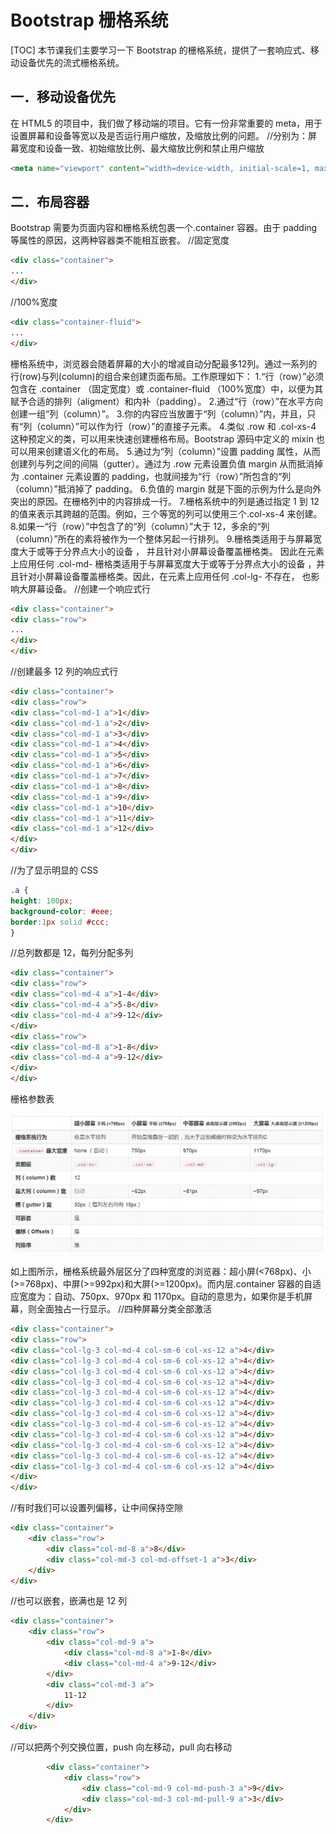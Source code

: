 # Bootstrap 栅格系统
[TOC]
本节课我们主要学习一下 Bootstrap 的栅格系统，提供了一套响应式、移动设备优先的流式栅格系统。
## 一．移动设备优先
在 HTML5 的项目中，我们做了移动端的项目。它有一份非常重要的 meta，用于设置屏幕和设备等宽以及是否运行用户缩放，及缩放比例的问题。
//分别为：屏幕宽度和设备一致、初始缩放比例、最大缩放比例和禁止用户缩放
```html
<meta name="viewport" content="width=device-width, initial-scale=1, maximum-scale=1, user-scalable=no" />
```

## 二．布局容器
Bootstrap 需要为页面内容和栅格系统包裹一个.container 容器。由于 padding 等属性的原因，这两种容器类不能相互嵌套。
//固定宽度
```html
<div class="container">
...
</div>
```
//100%宽度
```html
<div class="container-fluid">
...
</div>
```
栅格系统中，浏览器会随着屏幕的大小的增减自动分配最多12列。通过一系列的行(row)与列(column)的组合来创建页面布局。工作原理如下：
1.“行（row）”必须包含在 .container （固定宽度）或 .container-fluid （100%宽度）中，以便为其赋予合适的排列（aligment）和内补（padding）。
2.通过“行（row）”在水平方向创建一组“列（column）”。
3.你的内容应当放置于“列（column）”内，并且，只有“列（column）”可以作为行（row）”的直接子元素。
4.类似 .row 和 .col-xs-4 这种预定义的类，可以用来快速创建栅格布局。Bootstrap 源码中定义的 mixin 也可以用来创建语义化的布局。
5.通过为“列（column）”设置 padding 属性，从而创建列与列之间的间隔（gutter）。通过为 .row 元素设置负值 margin 从而抵消掉为 .container 元素设置的 padding，也就间接为“行（row）”所包含的“列（column）”抵消掉了 padding。
6.负值的 margin 就是下面的示例为什么是向外突出的原因。在栅格列中的内容排成一行。
7.栅格系统中的列是通过指定 1 到 12 的值来表示其跨越的范围。例如，三个等宽的列可以使用三个.col-xs-4 来创建。
8.如果一“行（row）”中包含了的“列（column）”大于 12，多余的“列（column）”所在的素将被作为一个整体另起一行排列。
9.栅格类适用于与屏幕宽度大于或等于分界点大小的设备 ， 并且针对小屏幕设备覆盖栅格类。 因此在元素上应用任何 .col-md-  栅格类适用于与屏幕宽度大于或等于分界点大小的设备 ，并且针对小屏幕设备覆盖栅格类。因此，在元素上应用任何 .col-lg- 不存在， 也影响大屏幕设备。
//创建一个响应式行
```html
<div class="container">
<div class="row">
...
</div>
</div>
```
//创建最多 12 列的响应式行
```html
<div class="container">
<div class="row">
<div class="col-md-1 a">1</div>
<div class="col-md-1 a">2</div>
<div class="col-md-1 a">3</div>
<div class="col-md-1 a">4</div>
<div class="col-md-1 a">5</div>
<div class="col-md-1 a">6</div>
<div class="col-md-1 a">7</div>
<div class="col-md-1 a">8</div>
<div class="col-md-1 a">9</div>
<div class="col-md-1 a">10</div>
<div class="col-md-1 a">11</div>
<div class="col-md-1 a">12</div>
</div>
</div>
```
//为了显示明显的 CSS
```css
.a {
height: 100px;
background-color: #eee;
border:1px solid #ccc;
}

```
//总列数都是 12，每列分配多列
```html
<div class="container">
<div class="row">
<div class="col-md-4 a">1-4</div>
<div class="col-md-4 a">5-8</div>
<div class="col-md-4 a">9-12</div>
</div>
<div class="row">
<div class="col-md-8 a">1-8</div>
<div class="col-md-4 a">9-12</div>
</div>
</div>
```
栅格参数表

![](./_image/2017-08-24-08-53-23.jpg)

如上图所示，栅格系统最外层区分了四种宽度的浏览器：超小屏(<768px)、小(>=768px)、中屏(>=992px)和大屏(>=1200px)。而内层.container 容器的自适应宽度为：自动、750px、970px 和 1170px。自动的意思为，如果你是手机屏幕，则全面独占一行显示。
//四种屏幕分类全部激活
```html
<div class="container">
<div class="row">
<div class="col-lg-3 col-md-4 col-sm-6 col-xs-12 a">4</div>
<div class="col-lg-3 col-md-4 col-sm-6 col-xs-12 a">4</div>
<div class="col-lg-3 col-md-4 col-sm-6 col-xs-12 a">4</div>
<div class="col-lg-3 col-md-4 col-sm-6 col-xs-12 a">4</div>
<div class="col-lg-3 col-md-4 col-sm-6 col-xs-12 a">4</div>
<div class="col-lg-3 col-md-4 col-sm-6 col-xs-12 a">4</div>
<div class="col-lg-3 col-md-4 col-sm-6 col-xs-12 a">4</div>
<div class="col-lg-3 col-md-4 col-sm-6 col-xs-12 a">4</div>
<div class="col-lg-3 col-md-4 col-sm-6 col-xs-12 a">4</div>
<div class="col-lg-3 col-md-4 col-sm-6 col-xs-12 a">4</div>
<div class="col-lg-3 col-md-4 col-sm-6 col-xs-12 a">4</div>
<div class="col-lg-3 col-md-4 col-sm-6 col-xs-12 a">4</div>
</div>
</div>
```
//有时我们可以设置列偏移，让中间保持空隙
```html
<div class="container">
    <div class="row">
        <div class="col-md-8 a">8</div>
        <div class="col-md-3 col-md-offset-1 a">3</div>
    </div>
</div>
```
//也可以嵌套，嵌满也是 12 列
```html
<div class="container">
	<div class="row">
		<div class="col-md-9 a">
			<div class="col-md-8 a">1-8</div>
			<div class="col-md-4 a">9-12</div>
		</div>
		<div class="col-md-3 a">
			11-12
		</div>
	</div>
</div>
```
//可以把两个列交换位置，push 向左移动，pull 向右移动
```html
		<div class="container">
			<div class="row">
				<div class="col-md-9 col-md-push-3 a">9</div>
				<div class="col-md-3 col-md-pull-9 a">3</div>
			</div>
		</div>
```